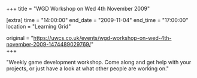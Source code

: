 +++
title = "WGD Workshop on Wed 4th November 2009"

[extra]
time = "14:00:00"
end_date = "2009-11-04"
end_time = "17:00:00"
location = "Learning Grid"

original = "https://uwcs.co.uk/events/wgd-workshop-on-wed-4th-november-2009-1474489029769/"    
+++

"Weekly game development workshop. Come along and get help with your projects, or just have a look at what other people are working on."

